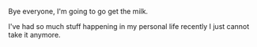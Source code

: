 Bye everyone, I'm going to go get the milk. 



I've had so much stuff happening in my personal life recently I just cannot take it anymore. 
